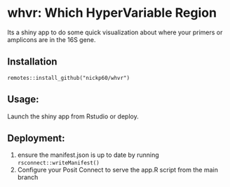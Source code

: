 # whvr: Which HyperVariable Region

Its a shiny app to do some quick visualization about where your primers or amplicons are in the 16S gene.


## Installation
```
remotes::install_github("nickp60/whvr")
```

## Usage:
Launch the shiny app from Rstudio or deploy.


## Deployment:

1. ensure the manifest.json is up to date by running `rsconnect::writeManifest()`
2. Configure your Posit Connect to serve the app.R script from the main branch